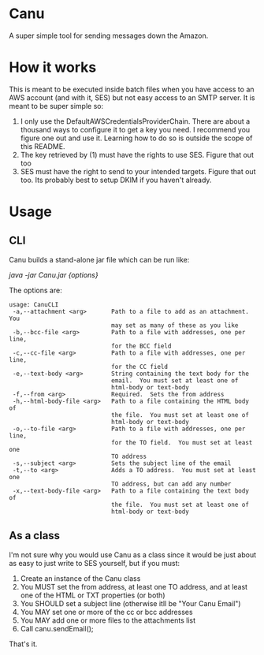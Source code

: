# Canu

A super simple tool for sending messages down the Amazon.

# How it works

This is meant to be executed inside batch files when you have access to an AWS account (and with it, SES) but not easy 
access to an SMTP server.  It is meant to be super simple so:
 
1. I only use the DefaultAWSCredentialsProviderChain.  There are about a thousand ways to configure it to get a key you
need.  I recommend you figure one out and use it.  Learning how to do so is outside the scope of this README.
2. The key retrieved by (1) must have the rights to use SES.  Figure that out too
3. SES must have the right to send to your intended targets.  Figure that out too.  Its probably best to setup DKIM if
you haven't already.

# Usage

## CLI

Canu builds a stand-alone jar file which can be run like:

*java -jar Canu.jar {options}*

The options are:

```
usage: CanuCLI
 -a,--attachment <arg>       Path to a file to add as an attachment.  You
                             may set as many of these as you like
 -b,--bcc-file <arg>         Path to a file with addresses, one per line,
                             for the BCC field
 -c,--cc-file <arg>          Path to a file with addresses, one per line,
                             for the CC field
 -e,--text-body <arg>        String containing the text body for the
                             email.  You must set at least one of
                             html-body or text-body
 -f,--from <arg>             Required.  Sets the from address
 -h,--html-body-file <arg>   Path to a file containing the HTML body of
                             the file.  You must set at least one of
                             html-body or text-body
 -o,--to-file <arg>          Path to a file with addresses, one per line,
                             for the TO field.  You must set at least one
                             TO address
 -s,--subject <arg>          Sets the subject line of the email
 -t,--to <arg>               Adds a TO address.  You must set at least one
                             TO address, but can add any number
 -x,--text-body-file <arg>   Path to a file containing the text body of
                             the file.  You must set at least one of
                             html-body or text-body
```                             

## As a class

I'm not sure why you would use Canu as a class since it would be just about as easy to just write to SES yourself, but 
if you must:

1. Create an instance of the Canu class
2. You MUST set the from address, at least one TO address, and at least one of the HTML or TXT properties (or both)
3. You SHOULD set a subject line (otherwise itll be "Your Canu Email")
4. You MAY set one or more of the cc or bcc addresses
5. You MAY add one or more files to the attachments list
6. Call canu.sendEmail();

That's it.



